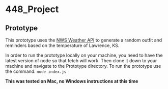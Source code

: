 # 448_Project

## Prototype

This prototype uses the [NWS Weather API](https://www.weather.gov/documentation/services-web-api) to generate a random outfit and reminders based on the temperature of Lawrence, KS.

In order to run the prototype locally on your machine, you need to have the latest version of node so that fetch will work. 
Then clone it down to your machine and navigate to the Prototype directory. 
To run the prototype use the command: `node index.js`


**This was tested on Mac, no Windows instructions at this time**
